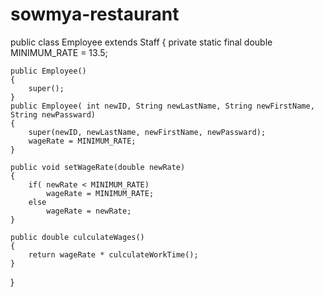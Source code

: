 # sowmya-restaurant


public class Employee extends Staff
{
    private static final double MINIMUM_RATE = 13.5; 
    
    public Employee()
    {
        super();
    }   
    public Employee( int newID, String newLastName, String newFirstName, String newPassward)
    {
        super(newID, newLastName, newFirstName, newPassward);
        wageRate = MINIMUM_RATE;
    }
    
    public void setWageRate(double newRate)
    {
        if( newRate < MINIMUM_RATE)
            wageRate = MINIMUM_RATE;
        else
            wageRate = newRate;
    }
    
    public double culculateWages()
    {
        return wageRate * culculateWorkTime();
    }
}
